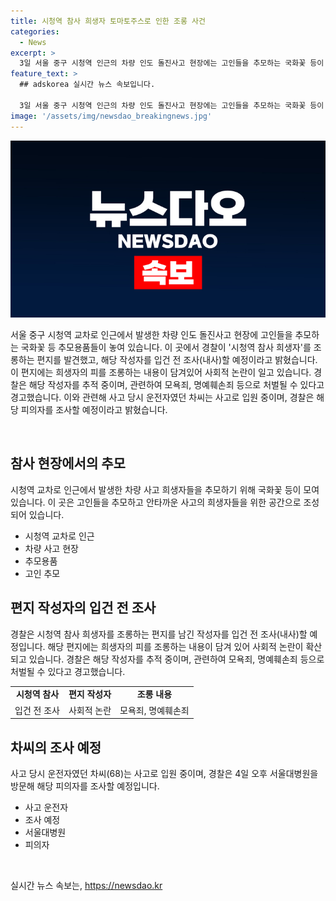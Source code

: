 ```yaml
---
title: 시청역 참사 희생자 토마토주스로 인한 조롱 사건
categories:
  - News
excerpt: >
  3일 서울 중구 시청역 인근의 차량 인도 돌진사고 현장에는 고인들을 추모하는 국화꽃 등이 놓여져 있었습니다. 그런데 경찰이 추모 현장에 희생자를 조롱하는 내용의 편지를 남긴 작성자를 조사 중이며 사고와 관련된 조롱 및 모욕성 게시글이 온라인에 확산되고 있습니다. 참사 당일 운전한 차 주인도 사고 후 입원 중이며 경찰은 피의자로 조사 예정입니다. 이에 대한 논란이 커지고 있으며, 해당 행위는 형법과 정보통신망법에 의해 처벌될 수 있다는 경고가 나왔습니다. #시청역주행참사 #희생자조롱쪽지
feature_text: >
  ## adskorea 실시간 뉴스 속보입니다.

  3일 서울 중구 시청역 인근의 차량 인도 돌진사고 현장에는 고인들을 추모하는 국화꽃 등이 놓여져 있었습니다. 그런데 경찰이 추모 현장에 희생자를 조롱하는 내용의 편지를 남긴 작성자를 조사 중이며 사고와 관련된 조롱 및 모욕성 게시글이 온라인에 확산되고 있습니다. 참사 당일 운전한 차 주인도 사고 후 입원 중이며 경찰은 피의자로 조사 예정입니다. 이에 대한 논란이 커지고 있으며, 해당 행위는 형법과 정보통신망법에 의해 처벌될 수 있다는 경고가 나왔습니다. #시청역주행참사 #희생자조롱쪽지
image: '/assets/img/newsdao_breakingnews.jpg'
---
```


<p><img src="/assets/img/newsdao_breakingnews.jpg" alt="adskorea 속보" /></p>

<p data-ke-size="size16">서울 중구 시청역 교차로 인근에서 발생한 차량 인도 돌진사고 현장에 고인들을 추모하는 국화꽃 등 추모용품들이 놓여 있습니다. 이 곳에서 경찰이 '시청역 참사 희생자'를 조롱하는 편지를 발견했고, 해당 작성자를 입건 전 조사(내사)할 예정이라고 밝혔습니다. 이 편지에는 희생자의 피를 조롱하는 내용이 담겨있어 사회적 논란이 일고 있습니다. 경찰은 해당 작성자를 추적 중이며, 관련하여 모욕죄, 명예훼손죄 등으로 처벌될 수 있다고 경고했습니다. 이와 관련해 사고 당시 운전자였던 차씨는 사고로 입원 중이며, 경찰은 해당 피의자를 조사할 예정이라고 밝혔습니다.</p>

<p data-ke-size="size16">&nbsp;</p>

<h2 data-ke-size="size26">참사 현장에서의 추모</h2>

<p data-ke-size="size16">시청역 교차로 인근에서 발생한 차량 사고 희생자들을 추모하기 위해 국화꽃 등이 모여 있습니다. 이 곳은 고인들을 추모하고 안타까운 사고의 희생자들을 위한 공간으로 조성되어 있습니다.</p>

<ul>
    <li>시청역 교차로 인근</li>
    <li>차량 사고 현장</li>
    <li>추모용품</li>
    <li>고인 추모</li>
</ul>

<h2 data-ke-size="size26">편지 작성자의 입건 전 조사</h2>

<p data-ke-size="size16">경찰은 시청역 참사 희생자를 조롱하는 편지를 남긴 작성자를 입건 전 조사(내사)할 예정입니다. 해당 편지에는 희생자의 피를 조롱하는 내용이 담겨 있어 사회적 논란이 확산되고 있습니다. 경찰은 해당 작성자를 추적 중이며, 관련하여 모욕죄, 명예훼손죄 등으로 처벌될 수 있다고 경고했습니다.</p>

<table>
    <tbody>
        <tr>
            <td style="text-align: center; height: 17px;"><b>시청역 참사</b></td>
            <td style="text-align: center; height: 17px;"><b>편지 작성자</b></td>
            <td style="text-align: center; height: 17px;"><b>조롱 내용</b></td>
        </tr>
        <tr>
            <td style="text-align: center; height: 17px;">입건 전 조사</td>
            <td style="text-align: center; height: 17px;">사회적 논란</td>
            <td style="text-align: center; height: 17px;">모욕죄, 명예훼손죄</td>
        </tr>
    </tbody>
</table>

<h2 data-ke-size="size26">차씨의 조사 예정</h2>

<p data-ke-size="size16">사고 당시 운전자였던 차씨(68)는 사고로 입원 중이며, 경찰은 4일 오후 서울대병원을 방문해 해당 피의자를 조사할 예정입니다.</p>

<ul>
    <li>사고 운전자</li>
    <li>조사 예정</li>
    <li>서울대병원</li>
    <li>피의자</li>
</ul>

<p data-ke-size="size16">&nbsp;</p>
실시간 뉴스 속보는, <a href="https://newsdao.kr" rel="dofollow">https://newsdao.kr</a>


